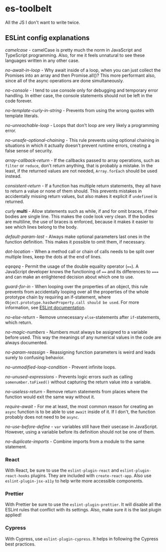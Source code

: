 # es-toolbelt

All the JS I don't want to write twice.

## ESLint config explanations

_camelcase_ - camelCase is pretty much the norm in JavaScript and TypeScript programming. Also, for
me it feels unnatural to see these languages written in any other case.

_no-await-in-loop_ - Why await inside of a loop, when you can just collect the Promises into an
array and then Promise.all()? This more performant also, since all of the async operations are done
simultaneously.

_no-console_ - I tend to use console only for debugging and temporary error handling. In either
case, the console statements should not be left in the code forever.

_no-template-curly-in-string_ - Prevents from using the wrong quotes with template literals.

_no-unreachable-loop_ - Loops that don't loop are very likely a programming error.

_no-unsafe-optional-chaining_ - This rule prevents using optional chaining in situations in which
it actually doesn't prevent runtime errors, creating a false sense of security.

_array-callback-return_ - If the callbacks passed to array operations, such as `filter` or
`reduce`, don't return anything, that is probably a mistake. In the least, if the returned values
are not needed, `Array.forEach` should be used instead.

_consistent-return_ - If a function has multiple return statements, they all have to return a value
or none of them should. This prevents mistakes in accidentally missing return values, but also
makes it explicit if `undefined` is returned.

_curly_ __multi__ - Allow statements such as while, if and for omit braces, if their bodies are
single line. This makes the code look very clean. If the bodies are multiline, the use of braces is
enforced, because it makes it easier to see which lines belong to the body.

_default-param-last_ - Always make optional parameters last ones in the function definition. This
makes it possible to omit them, if necessary.

_dot-location_ - When a method call or chain of calls needs to be split over multiple lines, keep
the dots at the end of lines.

_eqeqeq_ - Permit the usage of the double equality operator (`==`). A JavaScript developer knows
the functioning of `==` and its differences to `===` and can make an enlightened decision about
which one to use.

_guard-for-in_ - When looping over the properties of an object, this rule prevents from
accidentally looping over all the properties of the whole prototype chain by requiring an
if-statement, where `Object.prototype.hasOwnProperty.call should be used`. For more information,
see [ESLint documentation](https://eslint.org/docs/rules/guard-for-in).

_no-else-return_ - Remove unnecessary `else`-statements after `if`-statements, which return.

_no-magic-numbers_ - Numbers must always be assigned to a variable before used. This way the
meanings of any numerical values in the code are always documented.

_no-param-reassign_ - Reassigning function parameters is weird and leads surely to confusing
behavior.

_no-unmodified-loop-condition_ - Prevent infinite loops.

_no-unused-expressions_ - Prevents logic errors such as calling `somenumber.toFixed()` without
capturing the return value into a variable.

_no-useless-return_ - Remove return statements from places where the function would exit the same
way without it.

_require-await_ - For me at least, the most common reason for creating an `async` function is to be
able to use `await` inside of it. If I don't, the function probably does not need to be `async`.

_no-use-before-define_ - `var` variables still have their usecase in JavaScript. However, using a
variable before its definition should not be one of them.

_no-duplicate-imports_ - Combine imports from a module to the same statement.

### React

With React, be sure to use the `eslint-plugin-react` and `eslint-plugin-react-hooks` plugins. They
are included with `create-react-app`. Also use `eslint-plugin-jsx-a11y` to help write more accessible components.

### Prettier

With Prettier be sure to use the `eslint-plugin-prettier`. It will disable all the ESLint rules
that conflict with its settings. Also, make sure it is the last plugin applied!

### Cypress

With Cypress, use `eslint-plugin-cypress`. It helps in following the Cypress best practices.
